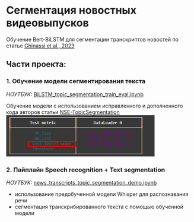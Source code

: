 # Сегментация новостных видеовыпусков
Обучение Bert-BiLSTM для сегментации транскриптов новостей по статье [Ghinassi et al., 2023](https://peerj.com/articles/cs-1593/)

## Части проекта:

### 1. Обучение модели сегментирования текста 
*НОУТБУК:* [BiLSTM_topic_segmentation_train_eval.ipynb](https://githubtocolab.com/tony-pitchblack/news-segmentation/blob/main/BiLSTM_topic_segmentation_train_eval.ipynb)

Обучение модели с использованием исправленного и дополненного кода авторов статьи [NSE-TopicSegmentation](https://github.com/tony-pitchblack/NSE-TopicSegmentation)
[<img src="https://github.com/tony-pitchblack/news-segmentation/blob/main/bert_bilstm_in_distribution_metrics.png" alt="In-distribution metrics" width="400"/>]()

### 2. Пайплайн Speech recognition + Text segmentation
*НОУТБУК:* [news_transcripts_topic_segmentation_demo.ipynb](https://colab.research.google.com/github/tony-pitchblack/news-segmentation/blob/main/news_transcripts_topic_segmentation_demo.ipynb)

* использование предобученной модели Whisper для распознавания речи
* сегментация транскрибированного текста с помощью обученной модели
